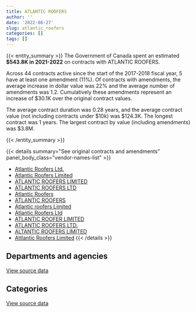 ```yaml
---
title: ATLANTIC ROOFERS
author: ''
date: '2022-08-27'
slug: atlantic_roofers
categories: []
tags: []
---
```


<script src="/rmarkdown-libs/htmlwidgets/htmlwidgets.js"></script>
<link href="/rmarkdown-libs/datatables-css/datatables-crosstalk.css" rel="stylesheet" />
<script src="/rmarkdown-libs/datatables-binding/datatables.js"></script>
<script src="/rmarkdown-libs/jquery/jquery-3.6.0.min.js"></script>
<link href="/rmarkdown-libs/dt-core-bootstrap/css/dataTables.bootstrap.min.css" rel="stylesheet" />
<link href="/rmarkdown-libs/dt-core-bootstrap/css/dataTables.bootstrap.extra.css" rel="stylesheet" />
<script src="/rmarkdown-libs/dt-core-bootstrap/js/jquery.dataTables.min.js"></script>
<script src="/rmarkdown-libs/dt-core-bootstrap/js/dataTables.bootstrap.min.js"></script>
<link href="/rmarkdown-libs/crosstalk/css/crosstalk.min.css" rel="stylesheet" />
<script src="/rmarkdown-libs/crosstalk/js/crosstalk.min.js"></script>
<script src="/rmarkdown-libs/htmlwidgets/htmlwidgets.js"></script>
<link href="/rmarkdown-libs/datatables-css/datatables-crosstalk.css" rel="stylesheet" />
<script src="/rmarkdown-libs/datatables-binding/datatables.js"></script>
<script src="/rmarkdown-libs/jquery/jquery-3.6.0.min.js"></script>
<link href="/rmarkdown-libs/dt-core-bootstrap/css/dataTables.bootstrap.min.css" rel="stylesheet" />
<link href="/rmarkdown-libs/dt-core-bootstrap/css/dataTables.bootstrap.extra.css" rel="stylesheet" />
<script src="/rmarkdown-libs/dt-core-bootstrap/js/jquery.dataTables.min.js"></script>
<script src="/rmarkdown-libs/dt-core-bootstrap/js/dataTables.bootstrap.min.js"></script>
<link href="/rmarkdown-libs/crosstalk/css/crosstalk.min.css" rel="stylesheet" />
<script src="/rmarkdown-libs/crosstalk/js/crosstalk.min.js"></script>

{{< entity_summary >}}
The Government of Canada spent an estimated **\$543.8K in 2021-2022** on contracts with ATLANTIC ROOFERS.

Across 44 contracts active since the start of the 2017-2018 fiscal year, 5 have at least one amendment (11%). Of contracts with amendments, the average increase in dollar value was 22% and the average number of amendments was 1.2. Cumulatively these amendments represent an increase of \$30.1K over the original contract values.

The average contract duration was 0.28 years, and the average contract value (not including contracts under \$10k) was \$124.3K. The longest contract was 1 years. The largest contract by value (including amendments) was \$3.8M.

{{< /entity_summary >}}

{{< details summary="See original contracts and amendments" panel_body_class="vendor-names-list" >}}
- [Atlantic Roofers Ltd.](https://search.open.canada.ca/en/ct/?sort=contract_value_f%20desc&page=1&search_text=%22Atlantic%20Roofers%20Ltd.%22)
- [Atlantic Roofers Limited](https://search.open.canada.ca/en/ct/?sort=contract_value_f%20desc&page=1&search_text=%22Atlantic%20Roofers%20Limited%22)
- [ATLANTIC ROOFERS LIMITED](https://search.open.canada.ca/en/ct/?sort=contract_value_f%20desc&page=1&search_text=%22ATLANTIC%20ROOFERS%20LIMITED%22)
- [ATLANTIC ROOFERS LTD](https://search.open.canada.ca/en/ct/?sort=contract_value_f%20desc&page=1&search_text=%22ATLANTIC%20ROOFERS%20LTD%22)
- [Atlantic Roofers](https://search.open.canada.ca/en/ct/?sort=contract_value_f%20desc&page=1&search_text=%22Atlantic%20Roofers%22)
- [ATLANTIC ROOFERS](https://search.open.canada.ca/en/ct/?sort=contract_value_f%20desc&page=1&search_text=%22ATLANTIC%20ROOFERS%22)
- [Atlantic roofers Limited](https://search.open.canada.ca/en/ct/?sort=contract_value_f%20desc&page=1&search_text=%22Atlantic%20roofers%20Limited%22)
- [Atlantic Roofers Ltd](https://search.open.canada.ca/en/ct/?sort=contract_value_f%20desc&page=1&search_text=%22Atlantic%20Roofers%20Ltd%22)
- [ATLANTIC ROOFER LIMITED](https://search.open.canada.ca/en/ct/?sort=contract_value_f%20desc&page=1&search_text=%22ATLANTIC%20ROOFER%20LIMITED%22)
- [ATLANTIC ROOFERS LTD.](https://search.open.canada.ca/en/ct/?sort=contract_value_f%20desc&page=1&search_text=%22ATLANTIC%20ROOFERS%20LTD.%22)
- [ALTANTIC ROOFERS LIMITED](https://search.open.canada.ca/en/ct/?sort=contract_value_f%20desc&page=1&search_text=%22ALTANTIC%20ROOFERS%20LIMITED%22)
- [Attlantic Roofers Limited](https://search.open.canada.ca/en/ct/?sort=contract_value_f%20desc&page=1&search_text=%22Attlantic%20Roofers%20Limited%22)
{{< /details >}}

## Departments and agencies

<div id="htmlwidget-1" style="width:100%;height:auto;" class="datatables html-widget"></div>
<script type="application/json" data-for="htmlwidget-1">{"x":{"style":"bootstrap","filter":"none","vertical":false,"data":[["<a href=\"/departments/csc-scc/\">Correctional Service of Canada<\/a>","<a href=\"/departments/dnd-mdn/\">National Defence<\/a>"],[28715.56,4036188.52],[null,375810.54],[null,142546.97],[null,543805.81]],"container":"<table class=\"table table-striped table-hover row-border order-column display\">\n  <thead>\n    <tr>\n      <th>Department<\/th>\n      <th>2018-2019<\/th>\n      <th>2019-2020<\/th>\n      <th>2020-2021<\/th>\n      <th>2021-2022<\/th>\n    <\/tr>\n  <\/thead>\n<\/table>","options":{"order":[[4,"desc"]],"pageLength":10,"autoWidth":true,"columnDefs":[{"targets":1,"render":"function(data, type, row, meta) {\n    return type !== 'display' ? data : DTWidget.formatCurrency(data, \"$\", 2, 3, \",\", \".\", true, null);\n  }"},{"targets":2,"render":"function(data, type, row, meta) {\n    return type !== 'display' ? data : DTWidget.formatCurrency(data, \"$\", 2, 3, \",\", \".\", true, null);\n  }"},{"targets":3,"render":"function(data, type, row, meta) {\n    return type !== 'display' ? data : DTWidget.formatCurrency(data, \"$\", 2, 3, \",\", \".\", true, null);\n  }"},{"targets":4,"render":"function(data, type, row, meta) {\n    return type !== 'display' ? data : DTWidget.formatCurrency(data, \"$\", 2, 3, \",\", \".\", true, null);\n  }"},{"width":"16%","targets":[1,2,3,4]},{"className":"dt-right","targets":[1,2,3,4]}],"orderClasses":false}},"evals":["options.columnDefs.0.render","options.columnDefs.1.render","options.columnDefs.2.render","options.columnDefs.3.render"],"jsHooks":[]}</script>
<p class="text-right">
<a href="https://github.com/GoC-Spending/contracts-data/tree/main/data/out/vendors/atlantic_roofers/summary_by_fiscal_year_by_department.csv" class="source-data-link btn btn-link">View source data</a>
</p>

## Categories

<div id="htmlwidget-2" style="width:100%;height:auto;" class="datatables html-widget"></div>
<script type="application/json" data-for="htmlwidget-2">{"x":{"style":"bootstrap","filter":"none","vertical":false,"data":[["<a href=\"/categories/1_facilities_and_construction/\">Facilities and construction<\/a>"],[4064904.08],[375810.54],[142546.97],[543805.81]],"container":"<table class=\"table table-striped table-hover row-border order-column display\">\n  <thead>\n    <tr>\n      <th>Category<\/th>\n      <th>2018-2019<\/th>\n      <th>2019-2020<\/th>\n      <th>2020-2021<\/th>\n      <th>2021-2022<\/th>\n    <\/tr>\n  <\/thead>\n<\/table>","options":{"order":[[4,"desc"]],"dom":"t","pageLength":30,"autoWidth":true,"columnDefs":[{"targets":1,"render":"function(data, type, row, meta) {\n    return type !== 'display' ? data : DTWidget.formatCurrency(data, \"$\", 2, 3, \",\", \".\", true, null);\n  }"},{"targets":2,"render":"function(data, type, row, meta) {\n    return type !== 'display' ? data : DTWidget.formatCurrency(data, \"$\", 2, 3, \",\", \".\", true, null);\n  }"},{"targets":3,"render":"function(data, type, row, meta) {\n    return type !== 'display' ? data : DTWidget.formatCurrency(data, \"$\", 2, 3, \",\", \".\", true, null);\n  }"},{"targets":4,"render":"function(data, type, row, meta) {\n    return type !== 'display' ? data : DTWidget.formatCurrency(data, \"$\", 2, 3, \",\", \".\", true, null);\n  }"},{"width":"16%","targets":[1,2,3,4]},{"className":"dt-right","targets":[1,2,3,4]}],"orderClasses":false,"lengthMenu":[10,25,30,50,100]}},"evals":["options.columnDefs.0.render","options.columnDefs.1.render","options.columnDefs.2.render","options.columnDefs.3.render"],"jsHooks":[]}</script>
<p class="text-right">
<a href="https://github.com/GoC-Spending/contracts-data/tree/main/data/out/vendors/atlantic_roofers/summary_by_fiscal_year_by_category.csv" class="source-data-link btn btn-link">View source data</a>
</p>
